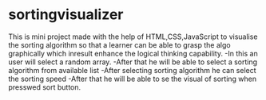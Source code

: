 # sortingvisualizer
This is mini project made with the help of HTML,CSS,JavaScript to visualise the sorting algorithm so that a learner can be able to grasp the algo graphically which inresult enhance the logical thinking capability.
-In this an user will select a random array. 
-After that he will be able to select a sorting algorithm from available list
-After selecting sorting algorithm he can select the sorting speed 
-After that he will be able to se the visual of sorting when presswed sort button.
